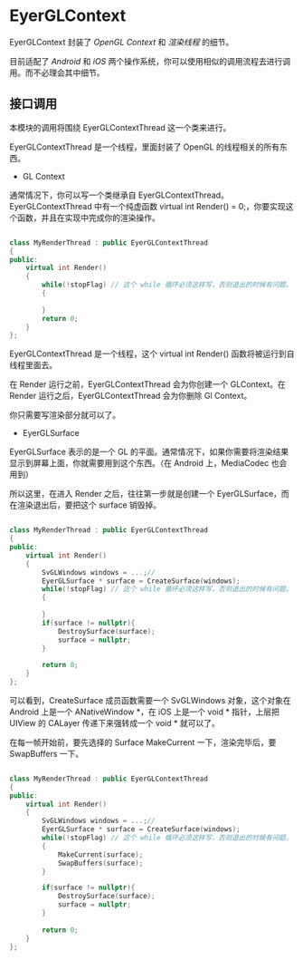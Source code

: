 # EyerGLContext

EyerGLContext 封装了 *OpenGL Context* 和 *渲染线程* 的细节。

目前适配了 *Android* 和 *iOS* 两个操作系统，你可以使用相似的调用流程去进行调用。而不必理会其中细节。

## 接口调用

本模块的调用将围绕 EyerGLContextThread 这一个类来进行。

EyerGLContextThread 是一个线程，里面封装了 OpenGL 的线程相关的所有东西。

- GL Context

通常情况下，你可以写一个类继承自 EyerGLContextThread。EyerGLContextThread 中有一个纯虚函数 virtual int Render() = 0;，你要实现这个函数，并且在实现中完成你的渲染操作。

````c++

class MyRenderThread : public EyerGLContextThread
{
public:
    virtual int Render()
    {
        while(!stopFlag) // 这个 while 循环必须这样写，否则退出的时候有问题。
        {
                    
        }
        return 0;
    }
};

````

EyerGLContextThread 是一个线程，这个 virtual int Render() 函数将被运行到自线程里面去。

在 Render 运行之前，EyerGLContextThread 会为你创建一个 GLContext。在 Render 运行之后，EyerGLContextThread 会为你删除 Gl Context。

你只需要写渲染部分就可以了。

- EyerGLSurface

EyerGLSurface 表示的是一个 GL 的平面。通常情况下，如果你需要将渲染结果显示到屏幕上面，你就需要用到这个东西。（在 Android 上，MediaCodec 也会用到）

所以这里，在进入 Render 之后，往往第一步就是创建一个 EyerGLSurface，而在渲染退出后，要把这个 surface 销毁掉。

````c++

class MyRenderThread : public EyerGLContextThread
{
public:
    virtual int Render()
    {
        SvGLWindows windows = ...;//
        EyerGLSurface * surface = CreateSurface(windows);
        while(!stopFlag) // 这个 while 循环必须这样写，否则退出的时候有问题。
        {
    
        }
        if(surface != nullptr){
            DestroySurface(surface);
            surface = nullptr;
        }
        
        return 0;
    }
};

````

可以看到，CreateSurface 成员函数需要一个 SvGLWindows 对象，这个对象在 Android 上是一个 ANativeWindow *，在 iOS 上是一个 void * 指针，上层把 UIView 的 CALayer 传递下来强转成一个 void * 就可以了。

在每一帧开始前，要先选择的 Surface MakeCurrent 一下，渲染完毕后，要 SwapBuffers 一下。

````c++

class MyRenderThread : public EyerGLContextThread
{
public:
    virtual int Render()
    {
        SvGLWindows windows = ...;//
        EyerGLSurface * surface = CreateSurface(windows);
        while(!stopFlag) // 这个 while 循环必须这样写，否则退出的时候有问题。
        {
            MakeCurrent(surface);
            SwapBuffers(surface);
        }

        if(surface != nullptr){
            DestroySurface(surface);
            surface = nullptr;
        }
        
        return 0;
    }
};

````